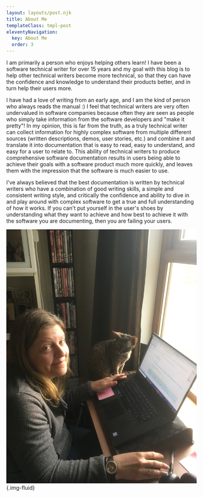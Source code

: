 ```yaml
---
layout: layouts/post.njk
title: About Me
templateClass: tmpl-post
eleventyNavigation:
  key: About Me
  order: 3
---
```


I am primarily a person who enjoys helping others learn! I have been a software technical writer for over 15 years and my goal with this blog is to help other technical writers become more technical, so that they can have the confidence and knowledge to understand their products better, and in turn help their users more.

I have had a love of writing from an early age, and I am the kind of person who always reads the manual :) I feel that technical writers are very often undervalued in software companies because often they are seen as people who simply take information from the software developers and "make it pretty"! In my opinion, this is far from the truth, as a truly technical writer can collect information for highly complex software from multiple different sources (written descriptions, demos, user stories, etc.) and combine it and translate it into documentation that is easy to read, easy to understand, and easy for a user to relate to. This ability of technical writers to produce comprehensive software documentation results in users being able to achieve their goals with a software product much more quickly, and leaves them with the impression that the software is much easier to use.

I've always believed that the best documentation is written by technical writers who have a combination of good writing skills, a simple and consistent writing style, and critically the confidence and ability to dive in and play around with complex software to get a true and full understanding of how it works. If you can't put yourself in the user's shoes by understanding what they want to achieve and how best to achieve it with the software you are documenting, then you are failing your users.

![Cats make good managers](/images/alex_squeek.jpg){.img-fluid}

